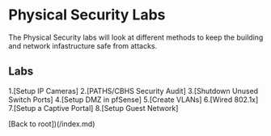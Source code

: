<h1>Physical Security Labs</h1>
The Physical Security labs will look at different methods to keep the building and network infastructure safe from attacks.

<h2>Labs</h2>
1.[Setup IP Cameras]
2.[PATHS/CBHS Security Audit]
3.[Shutdown Unused Switch Ports]
4.[Setup DMZ in pfSense]
5.[Create VLANs]
6.[Wired 802.1x]
7.[Setup a Captive Portal]
8.[Setup Guest Network]




[Back to root])(/index.md)
